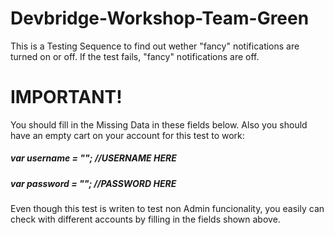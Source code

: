 # Devbridge-Workshop-Team-Green
This is a Testing Sequence to find out wether "fancy" notifications are turned on or off.
If the test fails, "fancy" notifications are off.

# IMPORTANT!
You should fill in the Missing Data in these fields below. Also you should have an empty cart on your account for this test to work:

##### var username = ""; //USERNAME HERE

##### var password = ""; //PASSWORD HERE

Even though this test is writen to test non Admin funcionality, you easily can check with different accounts by filling in the fields shown above.
